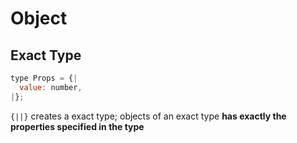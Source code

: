 # Object

## Exact Type

```js
type Props = {|
  value: number,
|};
```

`{||}` creates a exact type; objects of an exact type **has exactly the
properties specified in the type**

